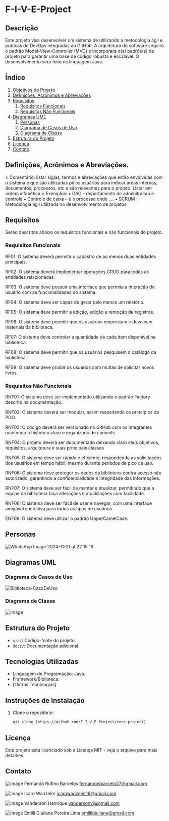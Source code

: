 # F-I-V-E-Project

## Descrição

Este projeto visa desenvolver um sistema de <descrever> utilizando a metodologia ágil e práticas de DevOps integradas ao GitHub. A arquitetura do software seguirá o padrão Model-View-Controller (MVC) e incorporará o(s) padrõe(s) de projeto  <descrever> para garantir uma base de código robusta e escalável. O desenvolvimento será feito na linguagem Java.

## Índice

1. [Objetivos do Projeto](#objetivo)
2. [Definições, Acrônimos e Abreviações](#definições-acrônimos-e-abreviações)
3. [Requisitos](#requisitos)
   1. [Requisitos Funcionais](#requisitos-funcionais)
   2. [Requisitos Não Funcionais](#requisitos-não-funcionais)
4. [Diagramas UML](#diagramas-uml)
   1. [Personas](#personas)
   2. [Diagrama de Casos de Uso](#diagrama-de-casos-de-uso)
   3. [Diagrama de Classe](#diagrama-de-classe)
5. [Estrutura do Projeto](#estrutura-do-projeto)
6. [Licença](#licença)
7. [Contato](#contato)

## Definições, Acrônimos e Abreviações.
< Comentário: listar siglas, termos e abreviações que estão envolvidas com o
sistema e que são utilizadas pelos usuários para indicar áreas internas, documentos,
processos, etc e são relevantes para o projeto. Listar em ordem alfabética.>
Exemplos:
▪ DAC – departamento de adminitracao e controle
▪ Controle de caixa – é o processo onde ....
▪ SCRUM - Metodologia ágil utilizada no desenvolvimento de projetos

## Requisitos
Serão descritos abaixo os requisitos funcionais e não funcionais do projeto.

   ### Requisitos Funcionais
   RF01: O sistema deverá permitir o cadastro de ao menos duas entidades principais.
   
   RF02: O sistema deverá Implementar operações CRUD para todas as entidades relacionadas.
   
   RF03: O sistema deve possuir uma interface que permita a interação do usuário com as funcionalidades do sistema.
   
   RF04: O sistema deve ser capaz de gerar pelo menos um relatório.
   
   RF05: O sistema deve permitir a adição, edição e remoção de registros.
   
   RF06: O sistema deve permitir que os usuários emprestam e devolvam materiais da biblioteca.
   
   RF07: O sistema deve controlar a quantidade de cada item disponível na biblioteca.
   
   RF08: O sistema deve permitir que os usuários pesquisem o catálogo da biblioteca.
   
   RF09: O sistema deve proibir os usuários com multas de solicitar novos livros.

   ### Requisitos Não Funcionais
   RNF01: O sistema deve ser implementado utilizando o padrão Factory descrito na documentação.
   
   RNF02: O sistema deverá ser modular, assim respeitando os principios da POO.
   
   RNF03: O código deverá ser versionado no GitHub com os integrantes mantendo o historico claro e organizado de commits
   
   RNF04: O projeto deverá ser documentado deixando claro seus objetivos, requisitos, arquitetura e suas principais classes
   
   RNF05: O sistema deve ser rápido e eficiente, respondendo às solicitações dos usuários em tempo hábil, mesmo durante períodos de pico de uso.
   
   RNF06: O sistema deve proteger os dados da biblioteca contra acesso não autorizado, garantindo a confidencialidade e integridade das informações.
   
   RNF07: O sistema deve ser fácil de manter e atualizar, permitindo que a equipe da biblioteca faça alterações e atualizações com facilidade.
   
   RNF08: O sistema deve ser fácil de usar e navegar, com uma interface amigável e intuitiva para todos os tipos de usuários.
   
   ENF09: O sistema deve utilizar o padrão UpperCamelCase.

## Personas
   ![WhatsApp Image 2024-11-21 at 22 15 19](https://github.com/user-attachments/assets/24768738-9b51-4508-a9d9-ba5a791a464b)


## Diagramas UML
   
   ### Diagrama de Casos de Uso
    
   ![Biblioteca-CasoDeUso](https://github.com/user-attachments/assets/095d6ec2-08e6-4b1f-88b3-be4d121680b3)
   

   ### Diagrama de Classe

   ![image](https://github.com/user-attachments/assets/18d65906-582d-481a-b86d-f843f35fb670)



## Estrutura do Projeto 
- `src/`: Código-fonte do projeto.
- `docs/`: Documentação adicional.

## Tecnologias Utilizadas
- Linguagem de Programação: Java.
- Framework/Biblioteca: 
- [Outras Tecnologias]

## Instruções de Instalação
1. Clone o repositório:
   ```sh
   git clone (https://github.com/F-I-V-E-Project/core-project)
## Licença
Este projeto está licenciado sob a Licença MIT - veja o arquivo <LICENSE> para mais detalhes.
## Contato
![image](https://github.com/user-attachments/assets/c6e1bce0-c7ee-4796-898d-8c9f04f52e00)
Fernando Rufino Barcelos
fernandosbarcelo27@gmail.com

![image](https://github.com/user-attachments/assets/f7f91ef3-07b8-4431-9868-354794418590)
Ícaro Wanzeler
icarowanzeler16@gmail.com

![image](https://github.com/user-attachments/assets/a5e07dce-9f63-48e9-b8ba-f4ad96ed486c)
Vanderson Henrique
vandersonyi@gmail.com

![image](https://github.com/user-attachments/assets/364c3812-45b2-4665-9a0a-b67324a6bf4e)
Emilli Giuliane Pereira Lima
emilligiuliane@gmail.com
